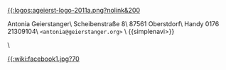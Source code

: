 [{{:logos:ageierst-logo-2011a.png?nolink&200](/)

Antonia Geierstanger\\
Scheibenstraße 8\\
87561 Oberstdorf\\
Handy 0176 21309104\\
`<antonia@geierstanger.org>`
\\
{{simplenavi>}}

\\

[{{:wiki:facebook1.jpg?70](http://www.facebook.com/pages/Antonia-Geierstanger-Therapie-f%C3%BCr-Mensch-und-Tier/276615765756683)
